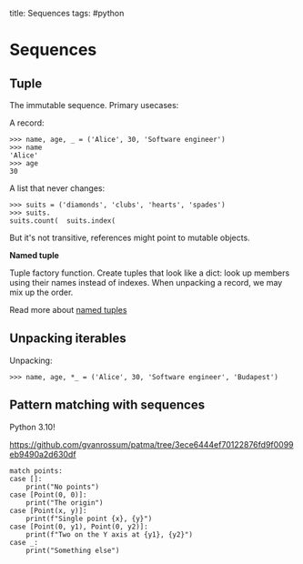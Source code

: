 title: Sequences
tags: #python

Sequences
=========

Tuple
-----

The immutable sequence. Primary usecases:

A record:

    >>> name, age, _ = ('Alice', 30, 'Software engineer')
    >>> name
    'Alice'
    >>> age
    30

A list that never changes:

    >>> suits = ('diamonds', 'clubs', 'hearts', 'spades')
    >>> suits.
    suits.count(  suits.index(

But it's not transitive, references might point to mutable objects.

**Named tuple**

Tuple factory function. Create tuples that look like a dict: look up members
using their names instead of indexes. When unpacking a record, we may mix up
the order.

Read more about [named tuples](https://miguendes.me/everything-you-need-to-know-about-pythons-namedtuples)

Unpacking iterables
-------------------

Unpacking:

    >>> name, age, *_ = ('Alice', 30, 'Software engineer', 'Budapest')

Pattern matching with sequences
-------------------------------

Python 3.10!

<https://github.com/gvanrossum/patma/tree/3ece6444ef70122876fd9f0099eb9490a2d630df>

    match points:
    case []:
        print("No points")
    case [Point(0, 0)]:
        print("The origin")
    case [Point(x, y)]:
        print(f"Single point {x}, {y}")
    case [Point(0, y1), Point(0, y2)]:
        print(f"Two on the Y axis at {y1}, {y2}")
    case _:
        print("Something else")


  [Sequences]: #sequences
  [Tuple]: #tuple
  [Unpacking iterables]: #unpacking-iterables
  [Pattern matching with sequences]: #pattern-matching-with-sequences
